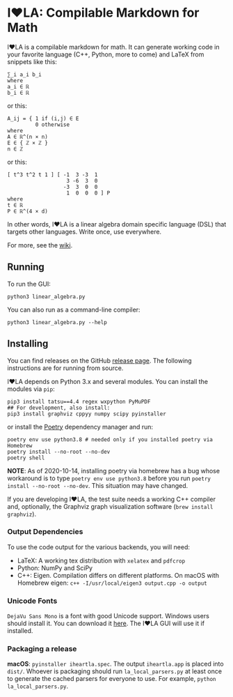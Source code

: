 # I❤️LA: Compilable Markdown for Math

I❤️LA is a compilable markdown for math. It can generate working code in your favorite language (C++, Python, more to come) and LaTeX from snippets like this:

```
∑_i a_i b_i
where
a_i ∈ ℝ
b_i ∈ ℝ
```

or this:

```
A_ij = { 1 if (i,j) ∈ E
         0 otherwise
where
A ∈ ℝ^(n × n)
E ∈ { ℤ × ℤ }
n ∈ ℤ
```

or this:

```
[ t^3 t^2 t 1 ] [ -1  3 -3  1
                   3 -6  3  0
                  -3  3  0  0
                   1  0  0  0 ] P
where
t ∈ ℝ
P ∈ ℝ^(4 × d)
```

In other words, I❤️LA is a linear algebra domain specific language (DSL) that targets other languages. Write once, use everywhere.

For more, see the [wiki](https://github.com/pressureless/linear_algebra/wiki).

## Running

To run the GUI:

    python3 linear_algebra.py

You can also run as a command-line compiler:

    python3 linear_algebra.py --help

## Installing

You can find releases on the GitHub [release page](https://github.com/pressureless/linear_algebra/releases). The following instructions are for running from source.

I❤️LA depends on Python 3.x and several modules. You can install the modules via `pip`:

    pip3 install tatsu==4.4 regex wxpython PyMuPDF
    ## For development, also install:
    pip3 install graphviz cppyy numpy scipy pyinstaller

or install the [Poetry](https://python-poetry.org/) dependency manager and run:

    poetry env use python3.8 # needed only if you installed poetry via Homebrew
    poetry install --no-root --no-dev
    poetry shell

**NOTE**: As of 2020-10-14, installing poetry via homebrew has a bug whose workaround is to type `poetry env use python3.8` before you run `poetry install --no-root --no-dev`.
This situation may have changed.

If you are developing I❤️LA, the test suite needs a working C++ compiler and, optionally, the Graphviz graph visualization software (`brew install graphviz`).

### Output Dependencies

To use the code output for the various backends, you will need:

* LaTeX: A working tex distribution with `xelatex` and `pdfcrop`
* Python: NumPy and SciPy
* C++: Eigen. Compilation differs on different platforms. On macOS with Homebrew eigen: `c++ -I/usr/local/eigen3 output.cpp -o output`

### Unicode Fonts

`DejaVu Sans Mono` is a font with good Unicode support. Windows users should install it. You can download it [here](https://dejavu-fonts.github.io/Download.html). The I❤️LA GUI will use it if installed.

### Packaging a release

**macOS**: `pyinstaller iheartla.spec`. The output `iheartla.app` is placed into `dist/`. Whoever is packaging should run `la_local_parsers.py` at least once to generate the cached parsers for everyone to use. For example, `python la_local_parsers.py`.
